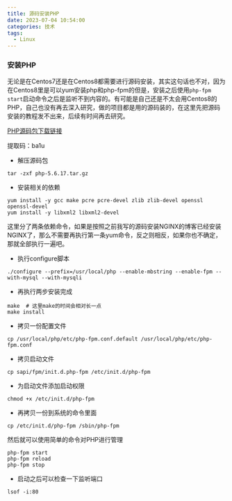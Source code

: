 ```yaml
---
title: 源码安装PHP
date: 2023-07-04 10:54:00
categories: 技术
tags:
  - Linux
---
```


### 安装PHP

无论是在Centos7还是在Centos8都需要进行源码安装，其实这句话也不对，因为在Centos8里是可以yum安装php和php-fpm的但是，安装之后使用`php-fpm start`启动命令之后是监听不到内容的。有可能是自己还是不太会用Centos8的PHP，自己也没有再去深入研究，做的项目都是用的源码装的，在这里先把源码安装的教程发不出来，后续有时间再去研究。

<!-- more -->

[PHP源码包下载链接](https://pan.baidu.com/s/1njY-HAXimp8635W3pe6JEw?pwd=ba1u)

提取码：ba1u

* 解压源码包

```
tar -zxf php-5.6.17.tar.gz
```

* 安装相关的依赖

```
yum install -y gcc make pcre pcre-devel zlib zlib-devel openssl openssl-devel
yum install -y libxml2 libxml2-devel
```

这里分了两条依赖命令，如果是按照之前我写的源码安装NGINX的博客已经安装NGINX了，那么不需要再执行第一条yum命令，反之则相反，如果你也不确定，那就全部执行一遍吧。

* 执行configure脚本

```
./configure --prefix=/usr/local/php --enable-mbstring --enable-fpm --with-mysql --with-mysqli
```

* 再执行两步安装完成

```
make  # 这里make的时间会相对长一点
make install
```

* 拷贝一份配置文件

```
cp /usr/local/php/etc/php-fpm.conf.default /usr/local/php/etc/php-fpm.conf
```

* 拷贝启动文件

```
cp sapi/fpm/init.d.php-fpm /etc/init.d/php-fpm
```

* 为启动文件添加启动权限

```
chmod +x /etc/init.d/php-fpm
```

* 再拷贝一份到系统的命令里面

```
cp /etc/init.d/php-fpm /sbin/php-fpm
```

然后就可以使用简单的命令对PHP进行管理

```
php-fpm start
php-fpm reload
php-fpm stop
```
* 启动之后可以检查一下监听端口

```
lsof -i:80
```